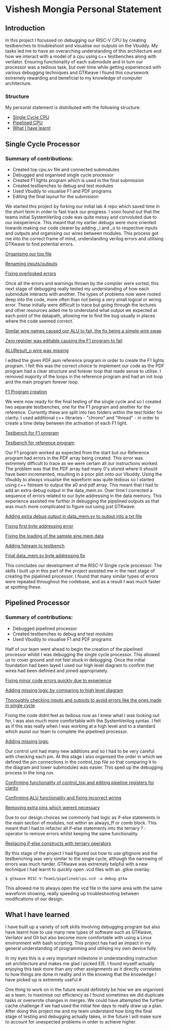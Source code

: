 # Vishesh Mongia Personal Statement 

## Introduction
In this project I focussed on debugging our RISC-V CPU by creating testbenches to troubleshoot and visualise our outputs on the Vbuddy. My tasks led me to have an overarching understanding of this architecture and how we interact with a model of a cpu using c++ testbenches along with verilator. 
Ensuring functionality of each submodule and in turn our processor was a tedious task, but over time while getting experienced with various debugging techniques and GTKwave I found this coursework extremely rewarding and beneficial to my knowledge of computer architecture.


### Structure 
My personal statement is distributed with the following structure:
- [Single Cycle CPU](#single-cycle-processor)
- [Pipelined CPU](#pipelined-processor)
- [What I have learnt](#what-i-have-learned)

## Single Cycle Processor

### Summary of contributions:
- Created top cpu.sv file and connected submodules 
- Debugged and organised single cycle processor
- Created F1 lights program which is used in the final submission
- Created testbenches to debug and test modules
- Used Vbuddy to visualise F1 and PDF programs
- Editing the final layout for the submission

We started this project by forking our initial lab 4 repo which saved time in the short term in order to fast track our progress. I soon found out that the teams initial SystemVerilog code was quite messy and convoluted due to our inexperience. This meant that my earlier debugs were more oriented towards making our code clearer by adding _i and _o to respective inputs and outputs and organising our wires between modules. This process got me into the correct frame of mind, understanding verilog errors and utilising GTKwave to find potential errors.

[Organising our top file](https://github.com/vishesh32/RISC-V-Team1/commit/68ab86416fa8fdee26f721dac506706ee60bb87a#diff-a5b41f44cfd3cb4f925de3fba8bf2366f03d587af431da1f2a968f6d1f142e7c) 

[Renaming inputs/outputs](https://github.com/vishesh32/RISC-V-Team1/commit/ff227ca86d1d32d87d62c8945060bac88d7e2456)

[Fixing overlooked errors](https://github.com/vishesh32/RISC-V-Team1/commit/669c8329cf2fb342263f5a69cf980751736d20af#diff-e48e3546c80833f34c5470360580103750305bdcf2e9193510eb8d7f2bbde4c0)


Once all the errors and warnings thrown by the compiler were sorted, this next stage of debugging really tested my understanding of how each submodule interacts with another. The types of problems now were rooted deep into the code, more often than not being a very small logical or wiring error. These initially were difficult to trace but going through the lectures and other resources aided me to understand what output we expected at each point of the datapath, allowing me to find the bug usually in places where the code seemed correct.

[Similar wire names caused our ALU to fail, the fix being a simple wire swap](https://github.com/vishesh32/RISC-V-Team1/commit/40fb9a01b181969fc3bcd5cecaf08c212c2f22c7)

[Zero register was editable causing the F1 program to fail](https://github.com/vishesh32/RISC-V-Team1/commit/7b76e8eabcef086eafbc0161d783de015912eaf0#diff-bb57bdecb9a66f37a77e7de626aa400f6dd06d72694f9f7a7869177c73050ccd)

[ALUResult_o wire was missing](https://github.com/vishesh32/RISC-V-Team1/commit/ee3688a3077f39d4556329badb9a380c97852d14)


I edited the given PDF.asm reference program in order to create the F1 lights program. I felt this was the correct choice to implement our code as the PDF program had a clear structure and forever loop that made sense to utilise. I removed majority of the loops in the reference program and had an init loop and the main program forever loop. 

[F1 Program creation](https://github.com/vishesh32/RISC-V-Team1/commit/ba90b9c932143bd153683d2fccdc1d1fc76d6c3f#diff-8b74cc38b225d9f95005d274e5ff13668225b1cc4c05484bdb5a5b4a59537291)


We were now ready for the final testing of the single cycle and so I created two separate testbenches, one for the F1 program and another for the reference. Currently these are split into two folders within the test folder for clarity. I used additional c++ libraries - "chrono" and "thread" - in order to create a time delay between the activation of each F1 light.

[Testbench for F1 program](https://github.com/vishesh32/RISC-V-Team1/commit/3038b23fe0a94ad7e4facc1f02c4a1179d1cac00#diff-e859aa56ca8c1855ffce026b76ec795abe12a25407466697dcc655fc43b00e33)

[Testbench for reference program](https://github.com/vishesh32/RISC-V-Team1/commit/43a4b6f1dc5ff7042e805b6d4d1c9882f3ba43e3#diff-997feeff3adda4cd164da68da920683e8039fa54fa0a5f9b7415b386d026bbdc)


Our F1 program worked as expected from the start but our Reference program had errors in the PDF array being created. This error was extremely difficult to trace as we were certain all our instructions worked. The problem was that the PDF array had many 0's stored where it should have been incremented, resulting in a poor plot onto our Vbuddy. Using the Vbuddy to always visualise the waveform was quite tedious so I started using c++ fstream to output the a0 and pdf array. This meant that I had to add an extra debug output in the data_mem.sv. Over time I corrected a sequence of errors related to our byte addressing in the data memory. This experience assisted me further in debugging the pipelined outputs as that was much more complicated to figure out using just GTKwave.


[Adding extra debug output in data_mem.sv to output into a txt file](https://github.com/vishesh32/RISC-V-Team1/commit/9de16006144ae5cd6d0baf685f668e9ad2091b82#diff-31daeb11b62db69aa0502be4a304a132ba9bf9a4629491d219ec76bf2d746217)

[Fixing first byte addressing error](https://github.com/vishesh32/RISC-V-Team1/commit/abd7312baead78132a8efb9f787bccfb50df613e#diff-039cbe711c4af51a6b8aeefc96864f1d3387634f62327fb18489c33c4c6ff7e1)

[Fixing the loading of the sample sine.mem data](https://github.com/vishesh32/RISC-V-Team1/commit/e40d133ff82b5acb28266b42195326ec2e90a55e#diff-039cbe711c4af51a6b8aeefc96864f1d3387634f62327fb18489c33c4c6ff7e1)

[Adding fstream to testbench](https://github.com/vishesh32/RISC-V-Team1/commit/4a883e60798b898b1f5c6a94a4c547e49e69d206#diff-997feeff3adda4cd164da68da920683e8039fa54fa0a5f9b7415b386d026bbdc)

[Final data_mem.sv byte addressing fix](https://github.com/vishesh32/RISC-V-Team1/commit/475e0d7ed38c7020f4834b2989b4bd2ea33054cd#diff-039cbe711c4af51a6b8aeefc96864f1d3387634f62327fb18489c33c4c6ff7e1)


This concludes our development of the RISC-V Single cycle processor. The skills I built up in this part of the project assisted me in the next stage of creating the pipelined processor. I found that many similar types of errors were repeated throughout the codebase, and as a result I was much faster at spotting these.

## Pipelined Processor

### Summary of contributions:
- Debugged pipelined processor
- Created testbenches to debug and test modules
- Used Vbuddy to visualise F1 and PDF programs

Half of our team went ahead to begin the creation of the pipelined processor whilst I was debugging the single cycle processor. This allowed us to cover ground and not feel stuck in debugging. Once the initial foundation had been layed I used our high level diagram to confirm that wires had been definied and joined appropriately. 

[Fixing minor code errors quickly due to experience](https://github.com/vishesh32/RISC-V-Team1/commit/e79e2b4de667d5c756442bca5409ffb41e78965d)

[Adding missing logic by comparing to high level diagram](https://github.com/vishesh32/RISC-V-Team1/commit/692c27514057384293e6ac6a3736455910d6f950)

[Thoroughly checking inputs and outputs to avoid errors like the ones made in single cycle](https://github.com/vishesh32/RISC-V-Team1/commit/b3accf69d8ad685b33301ee015646a039b770f75)

Fixing the code didnt feel as tedious now as I knew what I was looking out for, I was also much more comfortable with the SystemVerilog syntax. I felt as if this was really when I was working at a high level and to a standard which assist our team to complete the pipelined processor.

[Adding missing logic](https://github.com/vishesh32/RISC-V-Team1/commit/c1f8316229534b896e11b33aa16f31d23c562a51)

Our control unit had many new additions and so I had to be very careful with checking each pin. At this stage I also organised the order in which we defined the pin connections in the control_top file so that comparing it to the diagram and lower submodules was easier. This sped up the debugging process in the long run.

[Confirming functionality of control_top and editing pipeline registers for clarity](https://github.com/vishesh32/RISC-V-Team1/commit/c41840d489fe9ef51a6e1223e4e0f0403918c99f)

[Confirming ALU functionality and fixing incorrect wiring](https://github.com/vishesh32/RISC-V-Team1/commit/152d4d61bac6b8521d9d7ca36d3e678161bb5e63)

[Removing extra pins which werent necessary](https://github.com/vishesh32/RISC-V-Team1/commit/95705e2d42598a13517b0fd3ca13b5f62e73af1a)


Due to our design choices we commonly had logic as if-else statements in the main section of modules, not within an always_ff or comb block. This meant that I had to refactor all if-else statements into the ternary ? : operator to remove errors whilst keeping the same functionality.

[Replacing if-else constructs with ternary operators](https://github.com/vishesh32/RISC-V-Team1/commit/5058a7b8147cc4feade0f36bc6e0cc53e5c7d119#diff-2a9a7a63d223b4274a102bbb824f596b66dd98f769cf4c557a1213f9b5fdd23e)

By this stage of the project I had figured out how to use gitignore and the testbenching was very similar to the single cycle, although the narrowing of errors was much harder. GTKwave was extremely helpful with a new technique I had learnt to quickly open .vcd files with an .gtkw overlay. 

```
$ gtkwave RISC-V-Team1/pipelined/cpu.vcd -a debug.gtkw

```
This allowed me to always open the vcd file in the same area with the same waveform showing, really speeding up troubleshooting between modifications of our design.

## What I have learned

I have built up a variety of soft skills involving debugging program but also have learnt how to use many new types of software such as GTKwave, Verilator and Git but also become more comfortable with using a Linux environment with bash scripting. This project has had an impact in my general understanding of programming and utilising my own device fully.

In my eyes this is a very important milestone in understanding instruction set architecture and makes me glad I picked EIE. I found myself actually enjoying this task more than any other assignments as it directly correlates to how things are done in reality and in the knowing that the knowledge I have picked up is extremely useful.#

One thing to work on in the future would definitely be how we are organised as a team, to maximise our efficiency as I found sometimes we did duplicate tasks or overwrote changes in merges. We could have attempted the further cache challenge if we had used the initial few days to really draw up a plan. After doing this project me and my team understand how long the final stage of testing and debugging actually takes, in the future I will make sure to account for unexpected problems in order to achieve higher.

